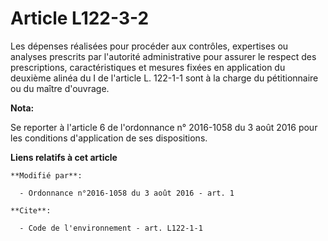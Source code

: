# Article L122-3-2

Les dépenses réalisées pour procéder aux contrôles, expertises ou analyses prescrits par l'autorité administrative pour
assurer le respect des prescriptions, caractéristiques et mesures fixées en application du deuxième alinéa du I de l'article
L. 122-1-1 sont à la charge du pétitionnaire ou du maître d'ouvrage.

**Nota:**

Se reporter à l'article 6 de l'ordonnance n° 2016-1058 du 3 août 2016 pour les conditions d'application de ses dispositions.

**Liens relatifs à cet article**

	**Modifié par**:

	  - Ordonnance n°2016-1058 du 3 août 2016 - art. 1

	**Cite**:

	  - Code de l'environnement - art. L122-1-1
